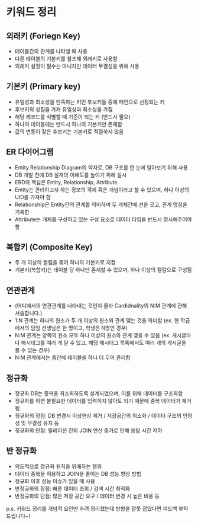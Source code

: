 # 키워드 정리

## 외래키 (Foriegn Key)
- 테이블간의 관계를 나타낼 때 사용
- 다른 테이블의 기본키를 참조해 외래키로 사용함
- 외래키 설정이 필수는 아니지만 데이터 무결성을 위해 사용

## 기본키 (Primary key)
- 유일성과 최소성을 만족하는 키인 후보키들 중에 메인으로 선정되는 키
- 후보키의 성질을 가져 유일성과 최소성을 가짐
- 해당 레코드를 식별할 때 기준이 되는 키 (반드시 필요)
- 하나의 테이블에는 반드시 하나의 기본키만 존재함
- 값의 변동이 잦은 후보키는 기본키로 적절하지 않음

## ER 다이어그램
- Entity Relationship Diagram의 약자로, DB 구조를 한 눈에 알아보기 위해 사용
- DB 개발 전에 DB 설계의 이해도를 높이기 위해 실시
- ERD의 핵심은 Entity, Relationship, Attribute.
- Entity는 관리하고자 하는 정보의 객체 혹은 개념이라고 할 수 있으며, 하나 이상의 UID를 가져야 함
- Relationship은 Entity간의 관계를 의미하며 두 개체간에 선을 긋고, 관계 명칭을 기록함
- Attribute는 개체를 구성하고 있는 구성 요소로 데이터 타입을 반드시 명시해주어야 함

## 복합키 (Composite Key)
- 두 개 이상의 컬럼을 묶어 하나의 기본키로 지정
- 기본키(복합키)는 테이블 당 하나만 존재할 수 있으며, 하나 이상의 컬럼으로 구성됨

## 연관관계
- (어디에서의 연관관계를 나타내는 것인지 몰라 Cardidnality의 N:M 관계에 관해 서술합니다.)
- 1:N 관계는 하나의 원소가 두 개 이상의 원소와 관계 맺는 것을 의미함 (ex. 한 학급에서의 담임 선생님은 한 명이고, 학생은 N명인 경우)
- N:M 관계는 양쪽의 원소 모두 하나 이상의 원소와 관계 맺을 수 있음 (ex. 게시글마다 해시태그를 여러 개 달 수 있고, 해당 해시태그 목록에서도 여러 개의 게시글을 볼 수 있는 경우)
- N:M 관계에서는 중간에 테이블을 하나 더 두어 관리함

## 정규화
- 정규화 DB는 중복을 최소화하도록 설계되었으며, 이를 위해 데이터를 구조화함
- 정규화를 하면 불필요한 데이터를 입력하지 않아도 되기 때문에 중복 데이터가 제거됨
- 정규화의 장점: DB 변경시 이상현상 제거 / 저장공간의 최소화 / 데이터 구조의 안정성 및 무결성 유지 등
- 정규화의 단점: 릴레이션 간의 JOIN 연산 증가로 인해 응답 시간 저하

## 반 정규화
- 의도적으로 정규화 원칙을 위배하는 행위
- 데이터 중복을 허용하고 JOIN을 줄이는 DB 성능 향상 방법
- 정규화 이후 성능 이슈가 있을 때 사용
- 반정규화의 장점: 빠른 데이터 조회 / 검색 시간 최적화
- 반정규화의 단점: 많은 저장 공간 요구 / 데이터 변경 시 높은 비용 등

p.s. 키워드 정리를 개념적 요인만 추려 정리했는데 방향을 잘못 잡았다면 피드백 부탁드립니다~!